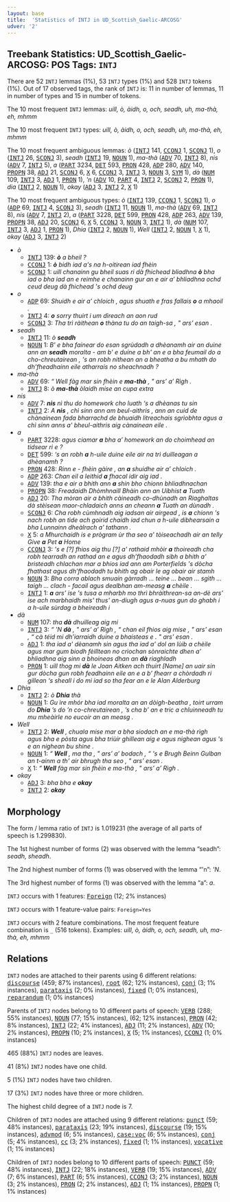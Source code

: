 ```yaml
---
layout: base
title:  'Statistics of INTJ in UD_Scottish_Gaelic-ARCOSG'
udver: '2'
---
```


## Treebank Statistics: UD_Scottish_Gaelic-ARCOSG: POS Tags: `INTJ`

There are 52 `INTJ` lemmas (1%), 53 `INTJ` types (1%) and 528 `INTJ` tokens (1%).
Out of 17 observed tags, the rank of `INTJ` is: 11 in number of lemmas, 11 in number of types and 15 in number of tokens.

The 10 most frequent `INTJ` lemmas: <em>uill, ò, àidh, o, och, seadh, uh, ma-thà, eh, mhmm</em>

The 10 most frequent `INTJ` types:  <em>uill, ò, àidh, o, och, seadh, uh, ma-thà, eh, mhmm</em>

The 10 most frequent ambiguous lemmas: <em>ò</em> (<tt><a href="gd_arcosg-pos-INTJ.html">INTJ</a></tt> 141, <tt><a href="gd_arcosg-pos-CCONJ.html">CCONJ</a></tt> 1, <tt><a href="gd_arcosg-pos-SCONJ.html">SCONJ</a></tt> 1), <em>o</em> (<tt><a href="gd_arcosg-pos-INTJ.html">INTJ</a></tt> 26, <tt><a href="gd_arcosg-pos-SCONJ.html">SCONJ</a></tt> 3), <em>seadh</em> (<tt><a href="gd_arcosg-pos-INTJ.html">INTJ</a></tt> 19, <tt><a href="gd_arcosg-pos-NOUN.html">NOUN</a></tt> 1), <em>ma-thà</em> (<tt><a href="gd_arcosg-pos-ADV.html">ADV</a></tt> 70, <tt><a href="gd_arcosg-pos-INTJ.html">INTJ</a></tt> 8), <em>nis</em> (<tt><a href="gd_arcosg-pos-ADV.html">ADV</a></tt> 7, <tt><a href="gd_arcosg-pos-INTJ.html">INTJ</a></tt> 5), <em>a</em> (<tt><a href="gd_arcosg-pos-PART.html">PART</a></tt> 3234, <tt><a href="gd_arcosg-pos-DET.html">DET</a></tt> 593, <tt><a href="gd_arcosg-pos-PRON.html">PRON</a></tt> 428, <tt><a href="gd_arcosg-pos-ADP.html">ADP</a></tt> 280, <tt><a href="gd_arcosg-pos-ADV.html">ADV</a></tt> 140, <tt><a href="gd_arcosg-pos-PROPN.html">PROPN</a></tt> 38, <tt><a href="gd_arcosg-pos-ADJ.html">ADJ</a></tt> 21, <tt><a href="gd_arcosg-pos-SCONJ.html">SCONJ</a></tt> 6, <tt><a href="gd_arcosg-pos-X.html">X</a></tt> 6, <tt><a href="gd_arcosg-pos-CCONJ.html">CCONJ</a></tt> 3, <tt><a href="gd_arcosg-pos-INTJ.html">INTJ</a></tt> 3, <tt><a href="gd_arcosg-pos-NOUN.html">NOUN</a></tt> 3, <tt><a href="gd_arcosg-pos-SYM.html">SYM</a></tt> 1), <em>dà</em> (<tt><a href="gd_arcosg-pos-NUM.html">NUM</a></tt> 109, <tt><a href="gd_arcosg-pos-INTJ.html">INTJ</a></tt> 3, <tt><a href="gd_arcosg-pos-ADJ.html">ADJ</a></tt> 1, <tt><a href="gd_arcosg-pos-PRON.html">PRON</a></tt> 1), <em>'n</em> (<tt><a href="gd_arcosg-pos-ADV.html">ADV</a></tt> 10, <tt><a href="gd_arcosg-pos-PART.html">PART</a></tt> 4, <tt><a href="gd_arcosg-pos-INTJ.html">INTJ</a></tt> 2, <tt><a href="gd_arcosg-pos-SCONJ.html">SCONJ</a></tt> 2, <tt><a href="gd_arcosg-pos-PRON.html">PRON</a></tt> 1), <em>dia</em> (<tt><a href="gd_arcosg-pos-INTJ.html">INTJ</a></tt> 2, <tt><a href="gd_arcosg-pos-NOUN.html">NOUN</a></tt> 1), <em>okay</em> (<tt><a href="gd_arcosg-pos-ADJ.html">ADJ</a></tt> 3, <tt><a href="gd_arcosg-pos-INTJ.html">INTJ</a></tt> 2, <tt><a href="gd_arcosg-pos-X.html">X</a></tt> 1)

The 10 most frequent ambiguous types:  <em>ò</em> (<tt><a href="gd_arcosg-pos-INTJ.html">INTJ</a></tt> 139, <tt><a href="gd_arcosg-pos-CCONJ.html">CCONJ</a></tt> 1, <tt><a href="gd_arcosg-pos-SCONJ.html">SCONJ</a></tt> 1), <em>o</em> (<tt><a href="gd_arcosg-pos-ADP.html">ADP</a></tt> 69, <tt><a href="gd_arcosg-pos-INTJ.html">INTJ</a></tt> 4, <tt><a href="gd_arcosg-pos-SCONJ.html">SCONJ</a></tt> 3), <em>seadh</em> (<tt><a href="gd_arcosg-pos-INTJ.html">INTJ</a></tt> 11, <tt><a href="gd_arcosg-pos-NOUN.html">NOUN</a></tt> 1), <em>ma-thà</em> (<tt><a href="gd_arcosg-pos-ADV.html">ADV</a></tt> 69, <tt><a href="gd_arcosg-pos-INTJ.html">INTJ</a></tt> 8), <em>nis</em> (<tt><a href="gd_arcosg-pos-ADV.html">ADV</a></tt> 7, <tt><a href="gd_arcosg-pos-INTJ.html">INTJ</a></tt> 2), <em>a</em> (<tt><a href="gd_arcosg-pos-PART.html">PART</a></tt> 3228, <tt><a href="gd_arcosg-pos-DET.html">DET</a></tt> 599, <tt><a href="gd_arcosg-pos-PRON.html">PRON</a></tt> 428, <tt><a href="gd_arcosg-pos-ADP.html">ADP</a></tt> 263, <tt><a href="gd_arcosg-pos-ADV.html">ADV</a></tt> 139, <tt><a href="gd_arcosg-pos-PROPN.html">PROPN</a></tt> 38, <tt><a href="gd_arcosg-pos-ADJ.html">ADJ</a></tt> 20, <tt><a href="gd_arcosg-pos-SCONJ.html">SCONJ</a></tt> 6, <tt><a href="gd_arcosg-pos-X.html">X</a></tt> 5, <tt><a href="gd_arcosg-pos-CCONJ.html">CCONJ</a></tt> 3, <tt><a href="gd_arcosg-pos-NOUN.html">NOUN</a></tt> 3, <tt><a href="gd_arcosg-pos-INTJ.html">INTJ</a></tt> 1), <em>dà</em> (<tt><a href="gd_arcosg-pos-NUM.html">NUM</a></tt> 107, <tt><a href="gd_arcosg-pos-INTJ.html">INTJ</a></tt> 3, <tt><a href="gd_arcosg-pos-ADJ.html">ADJ</a></tt> 1, <tt><a href="gd_arcosg-pos-PRON.html">PRON</a></tt> 1), <em>Dhia</em> (<tt><a href="gd_arcosg-pos-INTJ.html">INTJ</a></tt> 2, <tt><a href="gd_arcosg-pos-NOUN.html">NOUN</a></tt> 1), <em>Well</em> (<tt><a href="gd_arcosg-pos-INTJ.html">INTJ</a></tt> 2, <tt><a href="gd_arcosg-pos-NOUN.html">NOUN</a></tt> 1, <tt><a href="gd_arcosg-pos-X.html">X</a></tt> 1), <em>okay</em> (<tt><a href="gd_arcosg-pos-ADJ.html">ADJ</a></tt> 3, <tt><a href="gd_arcosg-pos-INTJ.html">INTJ</a></tt> 2)


* <em>ò</em>
  * <tt><a href="gd_arcosg-pos-INTJ.html">INTJ</a></tt> 139: <em><b>ò</b> a bheil ?</em>
  * <tt><a href="gd_arcosg-pos-CCONJ.html">CCONJ</a></tt> 1: <em><b>ò</b> bidh iad a's na h-oitirean iad fhèin</em>
  * <tt><a href="gd_arcosg-pos-SCONJ.html">SCONJ</a></tt> 1: <em>uill chanainn gu bheil suas ri dà fhichead bliadhna <b>ò</b> bha iad o bha iad an e reimhe e chanainn gur an e air a’ bhliadhna ochd ceud deug dà fhichead 's ochd deug</em>
* <em>o</em>
  * <tt><a href="gd_arcosg-pos-ADP.html">ADP</a></tt> 69: <em>Shuidh e air a’ chloich , agus shuath e fras fallais <b>o</b> a mhaoil .</em>
  * <tt><a href="gd_arcosg-pos-INTJ.html">INTJ</a></tt> 4: <em><b>o</b> sorry thuirt i um dìreach an aon rud</em>
  * <tt><a href="gd_arcosg-pos-SCONJ.html">SCONJ</a></tt> 3: <em>Tha trì ràithean <b>o</b> thàna tu do an taigh-sa , " ars’ esan .</em>
* <em>seadh</em>
  * <tt><a href="gd_arcosg-pos-INTJ.html">INTJ</a></tt> 11: <em>ò <b>seadh</b></em>
  * <tt><a href="gd_arcosg-pos-NOUN.html">NOUN</a></tt> 1: <em>B' e bha fainear do esan sgrùdadh a dhèanamh air an duine ann an <b>seadh</b> moralta - am b' e duine a bh' an e a bha feumail do a cho-chreutairean , 's an robh nithean an a bheatha a bu mhath do dh’fheadhainn eile atharrais no sheachnadh ?</em>
* <em>ma-thà</em>
  * <tt><a href="gd_arcosg-pos-ADV.html">ADV</a></tt> 69: <em>“ Well fàg mar sin fhèin e <b>ma-thà</b> , " ars’ a’ Rìgh .</em>
  * <tt><a href="gd_arcosg-pos-INTJ.html">INTJ</a></tt> 8: <em>ò <b>ma-thà</b> òlaidh mise an cupa extra</em>
* <em>nis</em>
  * <tt><a href="gd_arcosg-pos-ADV.html">ADV</a></tt> 7: <em><b>nis</b> nì thu do homework cho luath ‘s a dhèanas tu sin</em>
  * <tt><a href="gd_arcosg-pos-INTJ.html">INTJ</a></tt> 2: <em>A <b>nis</b> , chì sinn ann am beul-aithris , ann an cuid de chànainean fada bharrachd de bhuaidh litreachais sgrìobhta agus a chì sinn anns a' bheul-aithris aig cànainean eile .</em>
* <em>a</em>
  * <tt><a href="gd_arcosg-pos-PART.html">PART</a></tt> 3228: <em>agus ciamar <b>a</b> bha a’ homework an do choimhead an tidsear ri e ?</em>
  * <tt><a href="gd_arcosg-pos-DET.html">DET</a></tt> 599: <em>‘s an robh <b>a</b> h-uile duine eile air na trì duilleagan a dhèanamh ?</em>
  * <tt><a href="gd_arcosg-pos-PRON.html">PRON</a></tt> 428: <em>Rinn e - fhèin gàire , an <b>a</b> shuidhe air a’ chloich .</em>
  * <tt><a href="gd_arcosg-pos-ADP.html">ADP</a></tt> 263: <em>Chan eil a leithid <b>a</b> fhacal idir aig iad .</em>
  * <tt><a href="gd_arcosg-pos-ADV.html">ADV</a></tt> 139: <em>tha e air a bhith ann <b>a</b> shin bho chionn bhliadhnachan</em>
  * <tt><a href="gd_arcosg-pos-PROPN.html">PROPN</a></tt> 38: <em>Freadaidh Dhòmhnaill Bhàin ann an Uibhist <b>a</b> Tuath</em>
  * <tt><a href="gd_arcosg-pos-ADJ.html">ADJ</a></tt> 20: <em>Tha mòran air a bhith càineadh co-dhùnadh an Riaghaltas dà stèisean maor-chladaich anns an cheann <b>a</b> Tuath an dùnadh .</em>
  * <tt><a href="gd_arcosg-pos-SCONJ.html">SCONJ</a></tt> 6: <em>Cha robh cùmhnadh aig iadsan air airgead , is <b>a</b> chionn 's nach robh an tìde ach goirid chaidh iad chun a h-uile dibhearsain a bha Lunnainn dheàlrach a' tathann .</em>
  * <tt><a href="gd_arcosg-pos-X.html">X</a></tt> 5: <em>a Mhurchaidh is e prògram ùr tha seo a' tòiseachadh air an telly Give <b>a</b> Pet <b>a</b> Home</em>
  * <tt><a href="gd_arcosg-pos-CCONJ.html">CCONJ</a></tt> 3: <em>'s e [?] fhios aig thu [?] a' rathaid mhòir <b>a</b> thoireadh cha robh tearradh an rathad an e agus dh’fhaodadh sibh a bhith a' bristeadh chlachan mar a bhios iad ann am Porterfields 's dòcha fhathast agus dh’fhaodadh tu bhith ag obair le ag obair air stamh</em>
  * <tt><a href="gd_arcosg-pos-NOUN.html">NOUN</a></tt> 3: <em>Bha corra ablach smuain gàrradh ... teine ... bean ... sgìth ... taigh ... clach - facail agus dealbhan am-measg <b>a</b> chèile .</em>
  * <tt><a href="gd_arcosg-pos-INTJ.html">INTJ</a></tt> 1: <em><b>a</b> ars’ ise 's tusa a mharbh mo thrì bhràithrean-sa an-dè ars’ ise ach marbhaidh mis' thus' an-diugh agus a-nuas gun do ghabh i a h-uile sùrdag a bheireadh i</em>
* <em>dà</em>
  * <tt><a href="gd_arcosg-pos-NUM.html">NUM</a></tt> 107: <em>tha <b>dà</b> dhuilleag aig mi</em>
  * <tt><a href="gd_arcosg-pos-INTJ.html">INTJ</a></tt> 3: <em>“ 'N <b>dà</b> , " ars’ a’ Rìgh , “ chan eil fhios aig mise , " ars’ esan , “ cà téid mi dh’iarraidh duine a bhaisteas e . " ars’ esan .</em>
  * <tt><a href="gd_arcosg-pos-ADJ.html">ADJ</a></tt> 1: <em>tha iad a' dèanamh sin agus tha iad a' dol an lùib a chèile agus mar gum biodh fèilltean no crìochan sònraichte dhen a’ bhliadhna aig sinn a bhoineas dhan an <b>dà</b> riaghladh</em>
  * <tt><a href="gd_arcosg-pos-PRON.html">PRON</a></tt> 1: <em>uill thog mi <b>dà</b> le Joan Aitken ach thuirt [Name] an uair sin gur dòcha gun robh feadhainn eile an e a b’ fhearr a chòrdadh ri gillean ‘s sheall i do mi iad so tha fear an e le Alan Alderburg</em>
* <em>Dhia</em>
  * <tt><a href="gd_arcosg-pos-INTJ.html">INTJ</a></tt> 2: <em>ò <b>Dhia</b> thà</em>
  * <tt><a href="gd_arcosg-pos-NOUN.html">NOUN</a></tt> 1: <em>Gu ìre mhór bha iad moralta an an dòigh-beatha , toirt urram do <b>Dhia</b> ’s do ’n co-chreutairean , ’s cha b’ an e tric a chluinneadh tu mu mheàirle no eucoir an an measg .</em>
* <em>Well</em>
  * <tt><a href="gd_arcosg-pos-INTJ.html">INTJ</a></tt> 2: <em><b>Well</b> , chuala mise mar a bha siodach an e ma-thà rìgh agus bha e pòsta agus bha triùir ghillean aig e agus nighean agus 's e an nighean bu shine .</em>
  * <tt><a href="gd_arcosg-pos-NOUN.html">NOUN</a></tt> 1: <em>“ <b>Well</b> , ma tha , " ars’ a’ bodach , “ 's e Brugh Beinn Gulban an t-ainm a th' air bhrugh tha seo , " ars’ esan .</em>
  * <tt><a href="gd_arcosg-pos-X.html">X</a></tt> 1: <em>“ <b>Well</b> fàg mar sin fhèin e ma-thà , " ars’ a’ Rìgh .</em>
* <em>okay</em>
  * <tt><a href="gd_arcosg-pos-ADJ.html">ADJ</a></tt> 3: <em>bha bha e <b>okay</b></em>
  * <tt><a href="gd_arcosg-pos-INTJ.html">INTJ</a></tt> 2: <em><b>okay</b></em>

## Morphology

The form / lemma ratio of `INTJ` is 1.019231 (the average of all parts of speech is 1.299830).

The 1st highest number of forms (2) was observed with the lemma “seadh”: <em>seadh, sheadh</em>.

The 2nd highest number of forms (1) was observed with the lemma “'n”: <em>'N</em>.

The 3rd highest number of forms (1) was observed with the lemma “a”: <em>a</em>.

`INTJ` occurs with 1 features: <tt><a href="gd_arcosg-feat-Foreign.html">Foreign</a></tt> (12; 2% instances)

`INTJ` occurs with 1 feature-value pairs: `Foreign=Yes`

`INTJ` occurs with 2 feature combinations.
The most frequent feature combination is `_` (516 tokens).
Examples: <em>uill, ò, àidh, o, och, seadh, uh, ma-thà, eh, mhmm</em>


## Relations

`INTJ` nodes are attached to their parents using 6 different relations: <tt><a href="gd_arcosg-dep-discourse.html">discourse</a></tt> (459; 87% instances), <tt><a href="gd_arcosg-dep-root.html">root</a></tt> (62; 12% instances), <tt><a href="gd_arcosg-dep-conj.html">conj</a></tt> (3; 1% instances), <tt><a href="gd_arcosg-dep-parataxis.html">parataxis</a></tt> (2; 0% instances), <tt><a href="gd_arcosg-dep-fixed.html">fixed</a></tt> (1; 0% instances), <tt><a href="gd_arcosg-dep-reparandum.html">reparandum</a></tt> (1; 0% instances)

Parents of `INTJ` nodes belong to 10 different parts of speech: <tt><a href="gd_arcosg-pos-VERB.html">VERB</a></tt> (288; 55% instances), <tt><a href="gd_arcosg-pos-NOUN.html">NOUN</a></tt> (77; 15% instances),  (62; 12% instances), <tt><a href="gd_arcosg-pos-PRON.html">PRON</a></tt> (42; 8% instances), <tt><a href="gd_arcosg-pos-INTJ.html">INTJ</a></tt> (22; 4% instances), <tt><a href="gd_arcosg-pos-ADJ.html">ADJ</a></tt> (11; 2% instances), <tt><a href="gd_arcosg-pos-ADV.html">ADV</a></tt> (10; 2% instances), <tt><a href="gd_arcosg-pos-PROPN.html">PROPN</a></tt> (10; 2% instances), <tt><a href="gd_arcosg-pos-X.html">X</a></tt> (5; 1% instances), <tt><a href="gd_arcosg-pos-CCONJ.html">CCONJ</a></tt> (1; 0% instances)

465 (88%) `INTJ` nodes are leaves.

41 (8%) `INTJ` nodes have one child.

5 (1%) `INTJ` nodes have two children.

17 (3%) `INTJ` nodes have three or more children.

The highest child degree of a `INTJ` node is 7.

Children of `INTJ` nodes are attached using 9 different relations: <tt><a href="gd_arcosg-dep-punct.html">punct</a></tt> (59; 48% instances), <tt><a href="gd_arcosg-dep-parataxis.html">parataxis</a></tt> (23; 19% instances), <tt><a href="gd_arcosg-dep-discourse.html">discourse</a></tt> (19; 15% instances), <tt><a href="gd_arcosg-dep-advmod.html">advmod</a></tt> (6; 5% instances), <tt><a href="gd_arcosg-dep-case-voc.html">case:voc</a></tt> (6; 5% instances), <tt><a href="gd_arcosg-dep-conj.html">conj</a></tt> (5; 4% instances), <tt><a href="gd_arcosg-dep-cc.html">cc</a></tt> (3; 2% instances), <tt><a href="gd_arcosg-dep-fixed.html">fixed</a></tt> (1; 1% instances), <tt><a href="gd_arcosg-dep-vocative.html">vocative</a></tt> (1; 1% instances)

Children of `INTJ` nodes belong to 10 different parts of speech: <tt><a href="gd_arcosg-pos-PUNCT.html">PUNCT</a></tt> (59; 48% instances), <tt><a href="gd_arcosg-pos-INTJ.html">INTJ</a></tt> (22; 18% instances), <tt><a href="gd_arcosg-pos-VERB.html">VERB</a></tt> (19; 15% instances), <tt><a href="gd_arcosg-pos-ADV.html">ADV</a></tt> (7; 6% instances), <tt><a href="gd_arcosg-pos-PART.html">PART</a></tt> (6; 5% instances), <tt><a href="gd_arcosg-pos-CCONJ.html">CCONJ</a></tt> (3; 2% instances), <tt><a href="gd_arcosg-pos-NOUN.html">NOUN</a></tt> (3; 2% instances), <tt><a href="gd_arcosg-pos-PRON.html">PRON</a></tt> (2; 2% instances), <tt><a href="gd_arcosg-pos-ADJ.html">ADJ</a></tt> (1; 1% instances), <tt><a href="gd_arcosg-pos-PROPN.html">PROPN</a></tt> (1; 1% instances)

